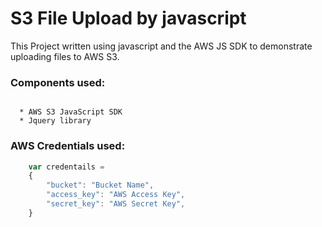 # S3 File Upload by javascript

This Project written using javascript and the AWS JS SDK to demonstrate uploading files to AWS S3.


### Components used:

~~~

  * AWS S3 JavaScript SDK
  * Jquery library

~~~

### AWS Credentials used:

```javascript
    var credentails =
    {
        "bucket": "Bucket Name",
        "access_key": "AWS Access Key",
        "secret_key": "AWS Secret Key",
    }
```

